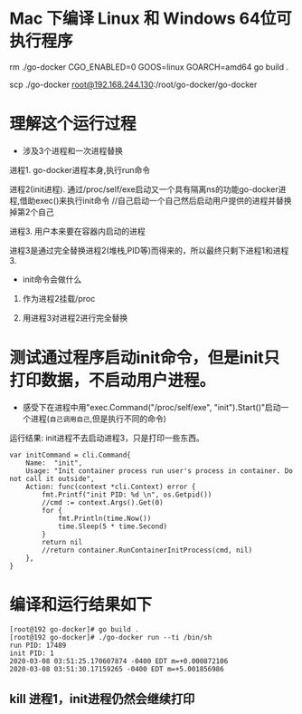 # Mac 下编译 Linux 和 Windows 64位可执行程序

rm ./go-docker
CGO_ENABLED=0 GOOS=linux GOARCH=amd64 go build .

scp ./go-docker root@192.168.244.130:/root/go-docker/go-docker


# 理解这个运行过程

* 涉及3个进程和一次进程替换

进程1. go-docker进程本身,执行run命令

进程2(init进程). 通过/proc/self/exe启动又一个具有隔离ns的功能go-docker进程,借助exec()来执行init命令 //自己启动一个自己然后启动用户提供的进程并替换掉第2个自己

进程3. 用户本来要在容器内启动的进程

进程3是通过完全替换进程2(堆栈,PID等)而得来的，所以最终只剩下进程1和进程3.


* init命令会做什么

1. 作为进程2挂载/proc

2. 用进程3对进程2进行完全替换

# 测试通过程序启动init命令，但是init只打印数据，不启动用户进程。

* 感受下在进程中用"exec.Command("/proc/self/exe", "init").Start()"启动一个进程(`自己调用自己`,但是执行不同的命令)

运行结果: init进程不去启动进程3，只是打印一些东西。

```
var initCommand = cli.Command{
	Name:  "init",
	Usage: "Init container process run user's process in container. Do not call it outside",
	Action: func(context *cli.Context) error {
		fmt.Printf("init PID: %d \n", os.Getpid())
		//cmd := context.Args().Get(0)
		for {
			fmt.Println(time.Now())
			time.Sleep(5 * time.Second)
		}
		return nil
		//return container.RunContainerInitProcess(cmd, nil)
	},
}
```
# 编译和运行结果如下
```
[root@192 go-docker]# go build .
[root@192 go-docker]# ./go-docker run --ti /bin/sh
run PID: 17489
init PID: 1
2020-03-08 03:51:25.170607874 -0400 EDT m=+0.000872106
2020-03-08 03:51:30.17159265 -0400 EDT m=+5.001856986
```

## kill 进程1，init进程仍然会继续打印

